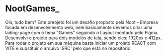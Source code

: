 # NootGames_

Olá, tudo bem? Este preojeto foi um desafio proposto pela Noot - Empresa focada em desenvolvimento web, nele basicamente devemos criar uma lading-page com o tema "Games" seguindo o Layout montado pelo Figma. Desenvolvi o projeto para dois modelos de tela, sendo eles: 1920px e 412px. Para rodar o projeto em sua máquina basta iniciar um projeto REACT com VITE e substituir o arquivo 'SRC' pelo que está no repositório.

